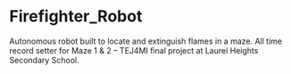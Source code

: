 # Firefighter_Robot
Autonomous robot built to locate and extinguish flames in a maze. All time record setter for Maze 1 &amp; 2 – TEJ4MI final project at Laurel Heights Secondary School.
